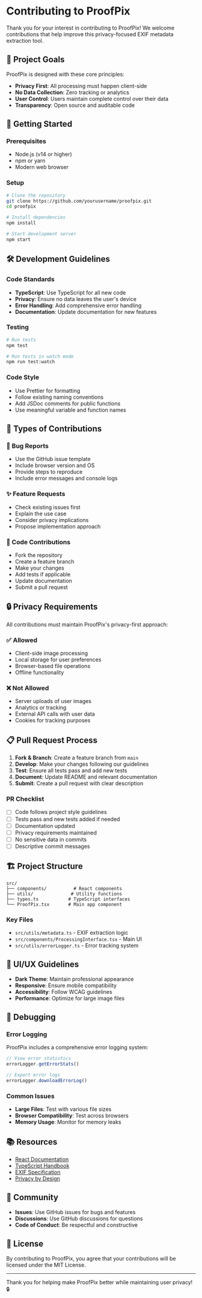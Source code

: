# Contributing to ProofPix

Thank you for your interest in contributing to ProofPix! We welcome contributions that help improve this privacy-focused EXIF metadata extraction tool.

## 🎯 Project Goals

ProofPix is designed with these core principles:
- **Privacy First**: All processing must happen client-side
- **No Data Collection**: Zero tracking or analytics
- **User Control**: Users maintain complete control over their data
- **Transparency**: Open source and auditable code

## 🚀 Getting Started

### Prerequisites
- Node.js (v14 or higher)
- npm or yarn
- Modern web browser

### Setup
```bash
# Clone the repository
git clone https://github.com/yourusername/proofpix.git
cd proofpix

# Install dependencies
npm install

# Start development server
npm start
```

## 🛠️ Development Guidelines

### Code Standards
- **TypeScript**: Use TypeScript for all new code
- **Privacy**: Ensure no data leaves the user's device
- **Error Handling**: Add comprehensive error handling
- **Documentation**: Update documentation for new features

### Testing
```bash
# Run tests
npm test

# Run tests in watch mode
npm run test:watch
```

### Code Style
- Use Prettier for formatting
- Follow existing naming conventions
- Add JSDoc comments for public functions
- Use meaningful variable and function names

## 📝 Types of Contributions

### 🐛 Bug Reports
- Use the GitHub issue template
- Include browser version and OS
- Provide steps to reproduce
- Include error messages and console logs

### ✨ Feature Requests
- Check existing issues first
- Explain the use case
- Consider privacy implications
- Propose implementation approach

### 🔧 Code Contributions
- Fork the repository
- Create a feature branch
- Make your changes
- Add tests if applicable
- Update documentation
- Submit a pull request

## 🔒 Privacy Requirements

All contributions must maintain ProofPix's privacy-first approach:

### ✅ Allowed
- Client-side image processing
- Local storage for user preferences
- Browser-based file operations
- Offline functionality

### ❌ Not Allowed
- Server uploads of user images
- Analytics or tracking
- External API calls with user data
- Cookies for tracking purposes

## 📋 Pull Request Process

1. **Fork & Branch**: Create a feature branch from `main`
2. **Develop**: Make your changes following our guidelines
3. **Test**: Ensure all tests pass and add new tests
4. **Document**: Update README and relevant documentation
5. **Submit**: Create a pull request with clear description

### PR Checklist
- [ ] Code follows project style guidelines
- [ ] Tests pass and new tests added if needed
- [ ] Documentation updated
- [ ] Privacy requirements maintained
- [ ] No sensitive data in commits
- [ ] Descriptive commit messages

## 🏗️ Project Structure

```
src/
├── components/          # React components
├── utils/              # Utility functions
├── types.ts           # TypeScript interfaces
└── ProofPix.tsx       # Main app component
```

### Key Files
- `src/utils/metadata.ts` - EXIF extraction logic
- `src/components/ProcessingInterface.tsx` - Main UI
- `src/utils/errorLogger.ts` - Error tracking system

## 🎨 UI/UX Guidelines

- **Dark Theme**: Maintain professional appearance
- **Responsive**: Ensure mobile compatibility
- **Accessibility**: Follow WCAG guidelines
- **Performance**: Optimize for large image files

## 🐛 Debugging

### Error Logging
ProofPix includes a comprehensive error logging system:

```javascript
// View error statistics
errorLogger.getErrorStats()

// Export error logs
errorLogger.downloadErrorLog()
```

### Common Issues
- **Large Files**: Test with various file sizes
- **Browser Compatibility**: Test across browsers
- **Memory Usage**: Monitor for memory leaks

## 📚 Resources

- [React Documentation](https://reactjs.org/docs)
- [TypeScript Handbook](https://www.typescriptlang.org/docs)
- [EXIF Specification](https://exiv2.org/tags.html)
- [Privacy by Design](https://www.ipc.on.ca/wp-content/uploads/resources/7foundationalprinciples.pdf)

## 🤝 Community

- **Issues**: Use GitHub issues for bugs and features
- **Discussions**: Use GitHub discussions for questions
- **Code of Conduct**: Be respectful and constructive

## 📄 License

By contributing to ProofPix, you agree that your contributions will be licensed under the MIT License.

---

Thank you for helping make ProofPix better while maintaining user privacy! 🔒 